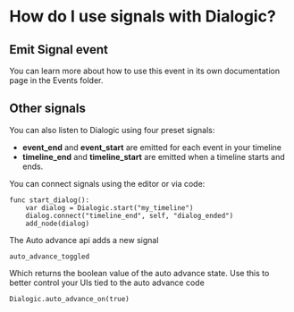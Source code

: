 # How do I use signals with Dialogic?

## Emit Signal event
You can learn more about how to use this event in its own documentation page in the Events folder.

## Other signals
You can also listen to Dialogic using four preset signals:

- **event_end** and **event_start** are emitted for each event in your timeline
- **timeline_end** and **timeline_start** are emitted when a timeline starts and ends.

You can connect signals using the editor or via code:
```gdscript
func start_dialog():
	var dialog = Dialogic.start("my_timeline")
	dialog.connect("timeline_end", self, "dialog_ended")
	add_node(dialog)
```

The Auto advance api adds a new signal
```gdscript
auto_advance_toggled
```
Which returns the boolean value of the auto advance state. Use this to better control your UIs tied to the auto advance code
```
Dialogic.auto_advance_on(true)
```
